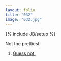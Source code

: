 ```yaml
---
layout: folio
title: "032"
image: "032.jpg"
---
```

{% include JB/setup %}

<div class="copy">
	<p>Not the prettiest.</p>
</div>

<div class="choice">
	<ol>
		<li><a href="033.html">Guess not.</a></li>
	</ol>
</div>